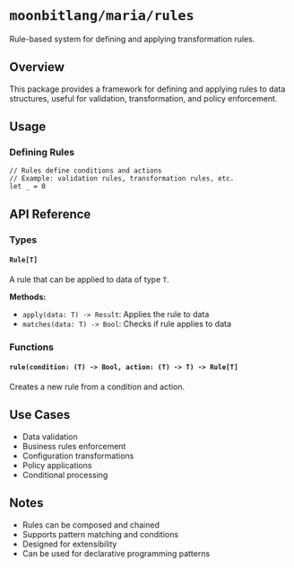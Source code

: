 # `moonbitlang/maria/rules`

Rule-based system for defining and applying transformation rules.

## Overview

This package provides a framework for defining and applying rules to data structures, useful for validation, transformation, and policy enforcement.

## Usage

### Defining Rules

```moonbit
// Rules define conditions and actions
// Example: validation rules, transformation rules, etc.
let _ = 0
```

## API Reference

### Types

#### `Rule[T]`

A rule that can be applied to data of type `T`.

**Methods:**
- `apply(data: T) -> Result`: Applies the rule to data
- `matches(data: T) -> Bool`: Checks if rule applies to data

### Functions

#### `rule(condition: (T) -> Bool, action: (T) -> T) -> Rule[T]`

Creates a new rule from a condition and action.

## Use Cases

- Data validation
- Business rules enforcement
- Configuration transformations
- Policy applications
- Conditional processing

## Notes

- Rules can be composed and chained
- Supports pattern matching and conditions
- Designed for extensibility
- Can be used for declarative programming patterns

